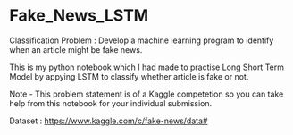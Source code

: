 # Fake_News_LSTM

Classification Problem : Develop a machine learning program to identify when an article might be fake news.

This is my python notebook which I had made to practise Long Short Term Model by appying LSTM to classify whether article is fake or not.

Note - This problem statement is of a Kaggle competetion so you can take help from this notebook for your individual submission.

Dataset : https://www.kaggle.com/c/fake-news/data#

